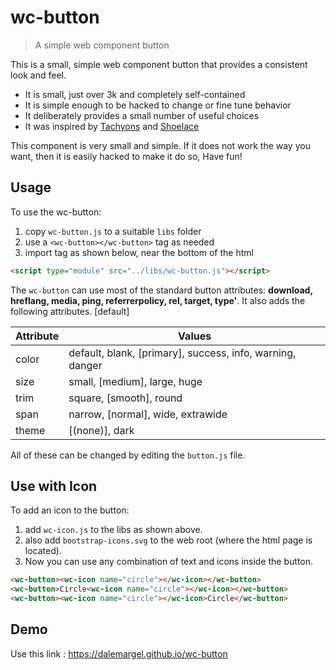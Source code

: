 # **wc-button**
> A simple web component button

This is a small, simple web component button that provides a consistent look and feel. 

- It is small, just over 3k and completely self-contained
- It is simple enough to be hacked to change or fine tune behavior
- It deliberately provides a small number of useful choices
- It was inspired by [Tachyons](https://tachyons.io/) and [Shoelace](https://shoelace.style/)

This component is very small and simple. If it does not work the way you want, then it is easily hacked to make it do so, Have fun!

## Usage

To use the wc-button:
1. copy `wc-button.js` to a suitable `libs` folder
2. use a `<wc-button></wc-button>` tag as needed
3. import tag as shown below, near the bottom of the html

```html
<script type="module" src="../libs/wc-button.js"></script>
```

The `wc-button` can use most of the standard button attributes: **download, hreflang, media, ping, referrerpolicy, rel, target, type'**. It also adds the following attributes. [default]

| Attribute | Values |
| --------- | ------ |
| color | default, blank, [primary], success, info, warning, danger |
| size | small, [medium], large, huge |
| trim | square, [smooth], round |
| span | narrow, [normal], wide, extrawide |
| theme | [(none)], dark |

All of these can be changed by editing the `button.js` file.

## Use with Icon
To add an icon to the button: 
1. add `wc-icon.js` to the libs as shown above. 
2. also add `bootstrap-icons.svg` to the web root (where the html page is located).
3. Now you can use any combination of text and icons inside the button.

```html
<wc-button><wc-icon name="circle"></wc-icon></wc-button>
<wc-button>Circle<wc-icon name="circle"></wc-icon></wc-button>
<wc-button><wc-icon name="circle"></wc-icon>Circle</wc-button>
```

## Demo
Use this link : <https://dalemargel.github.io/wc-button>


